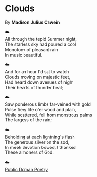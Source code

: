     
# Clouds

By **Madison Julius Cawein**

:cloud:<br>
All through the tepid Summer night,<br>
The starless sky had poured a cool<br>
Monotony of pleasant rain<br>
In music beautiful.<br>

:cloud:<br>
And for an hour I'd sat to watch<br>
Clouds moving on majestic feet,<br>
Had heard down avenues of night<br>
Their hearts of thunder beat;<br>

:cloud:<br>
Saw ponderous limbs far-veined with gold<br>
Pulse fiery life o'er wood and plain,<br>
While scattered, fell from monstrous palms<br>
The largess of the rain;<br>

:cloud:<br>
Beholding at each lightning's flash<br>
The generous silver on the sod,<br>
In meek devotion bowed, I thanked<br>
These almoners of God.<br>

:cloud:<br>
[Public Doman Poetry](http://www.public-domain-poetry.com/madison-julius-cawein/clouds-37142)

